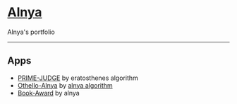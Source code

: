 # [Alnya](https://alnya.github.io/)

Alnya's portfolio

---

## Apps

- [PRIME-JUDGE](https://alnya.github.io/prime-judge/) by eratosthenes algorithm
- [Othello-Alnya](https://alnya.github.io/othello-alnya/) by [alnya algorithm](https://github.com/Alnya/OthelloArenaAPI)
- [Book-Award](https://alnya.github.io/book-award/) by alnya